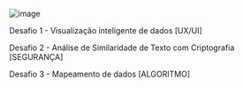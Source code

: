 ![image](https://github.com/user-attachments/assets/78bc8c64-550b-4fc0-ba0b-ebbe208417cd)

Desafio 1 - Visualização inteligente de dados [UX/UI]

Desafio 2 - Análise de Similaridade de Texto com Criptografia [SEGURANÇA]

Desafio 3 - Mapeamento de dados [ALGORITMO]
